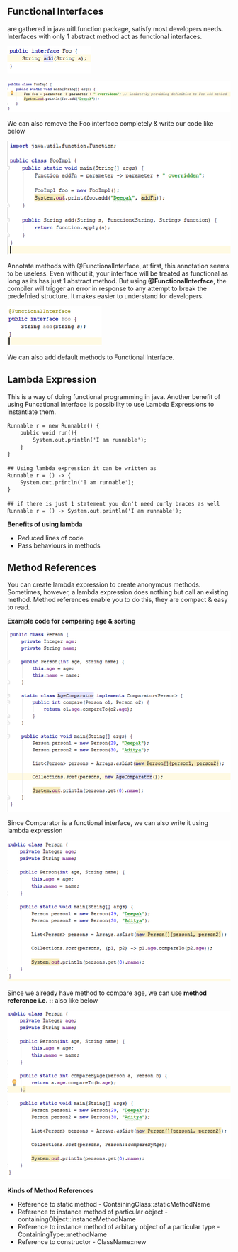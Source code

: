 
## Functional Interfaces

are gathered in java.uitl.function package, satisfy most developers needs. Interfaces with only 1 abstract method act as functional interfaces.

![](https://github.com/deepakmotlani/Notes/blob/master/Core%20Java/Java-8/images/functional-interface.PNG)

![](https://github.com/deepakmotlani/Notes/blob/master/Core%20Java/Java-8/images/functional-interface-definition.PNG)

We can also remove the Foo interface completely & write our code like below

![](https://github.com/deepakmotlani/Notes/blob/master/Core%20Java/Java-8/images/functional-interface-without-interface.PNG)

Annotate methods with @FunctionalInterface, at first, this annotation seems to be useless. Even without it, your interface will be treated as functional as long as its has just 1 abstract method. But using **@FunctionalInterface**, the compiler will trigger an error in response to any attempt to break the predefnied structure. It makes easier to understand for developers.

![](https://github.com/deepakmotlani/Notes/blob/master/Core%20Java/Java-8/images/functional-interface-annotated.PNG)

We can also add default methods to Functional Interface.

## Lambda Expression
This is a way of doing functional programming in java. Another benefit of using Funcational Interface is possibility to use Lambda Expressions to instantiate them.

```
Runnable r = new Runnable() {
    public void run(){
        System.out.println('I am runnable');
    }
}

## Using lambda expression it can be written as
Runnable r = () -> {
    System.out.println('I am runnable');
}

## if there is just 1 statement you don't need curly braces as well
Runnable r = () -> System.out.println('I am runnable');

```
**Benefits of using lambda**
* Reduced lines of code
* Pass behaviours in methods

## Method References
You can create lambda expression to create anonymous methods. Sometimes, however, a lambda expression does nothing but call an existing method. Method references enable you to do this, they are compact & easy to read.

**Example code for comparing age & sorting**

![](https://github.com/deepakmotlani/Notes/blob/master/Core%20Java/Java-8/images/example-1-normal-java-code.PNG)

Since Comparator is a functional interface, we can also write it using lambda expression

![](https://github.com/deepakmotlani/Notes/blob/master/Core%20Java/Java-8/images/example-1-using-lambda.PNG)

Since we already have method to compare age, we can use **method reference i.e. ::** also like below

![](https://github.com/deepakmotlani/Notes/blob/master/Core%20Java/Java-8/images/example-1-using-method-ref.PNG)

**Kinds of Method References**
* Reference to static method - ContainingClass::staticMethodName
* Reference to instance method of particular object - containingObject::instanceMethodName
* Reference to instance method of arbitary object of a particular type - ContainingType::methodName
* Reference to constructor - ClassName::new
